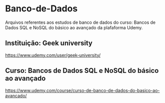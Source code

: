 # Banco-de-Dados

Arquivos referentes aos estudos de banco de dados do curso: 
Bancos de Dados SQL e NoSQL do básico ao avançado da plafaforma Udemy.

## Instituição: Geek university

 https://www.udemy.com/user/geek-university/

## Curso:  Bancos de Dados SQL e NoSQL do básico ao avançado 


 https://www.udemy.com/course/curso-de-banco-de-dados-do-basico-ao-avancado/
